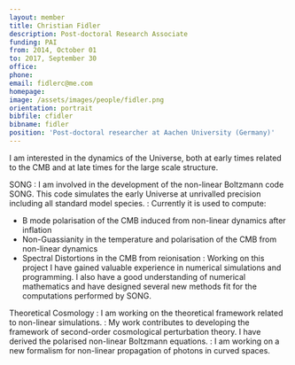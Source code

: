 ```yaml
---
layout: member
title: Christian Fidler
description: Post-doctoral Research Associate
funding: PAI
from: 2014, October 01
to: 2017, September 30
office:
phone:
email: fidlerc@me.com
homepage:
image: /assets/images/people/fidler.png
orientation: portrait
bibfile: cfidler
bibname: fidler
position: 'Post-doctoral researcher at Aachen University (Germany)'
---
```


I am interested in the dynamics of the Universe, both at early times
related to the CMB and at late times for the large scale structure.

SONG
: I am involved in the development of the non-linear Boltzmann code
  SONG. This code simulates the early Universe at unrivalled precision
  including all standard model species.
: Currently it is used to compute:
  - B mode polarisation of the CMB induced from non-linear dynamics after inflation
  - Non-Guassianity in the temperature and polarisation of the CMB from non-linear dynamics
  - Spectral Distortions in the CMB from reionisation
: Working on this project I have gained valuable experience in
numerical simulations and programming. I also have a good
understanding of numerical mathematics and have designed several new
methods fit for the computations performed by SONG.

Theoretical Cosmology
: I am working on the theoretical framework related to non-linear simulations.
: My work contributes to developing the framework of second-order
cosmological perturbation theory. I have derived the polarised
non-linear Boltzmann equations.
: I am working on a new formalism for non-linear propagation of photons in curved spaces.

